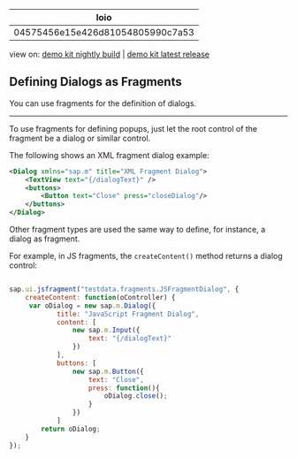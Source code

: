 <!-- loio04575456e15e426d81054805990c7a53 -->

| loio |
| -----|
| 04575456e15e426d81054805990c7a53 |

<div id="loio">

view on: [demo kit nightly build](https://openui5nightly.hana.ondemand.com/#/topic/04575456e15e426d81054805990c7a53) | [demo kit latest release](https://openui5.hana.ondemand.com/#/topic/04575456e15e426d81054805990c7a53)</div>

## Defining Dialogs as Fragments

You can use fragments for the definition of dialogs.

***

To use fragments for defining popups, just let the root control of the fragment be a dialog or similar control.

The following shows an XML fragment dialog example:

``` xml
<Dialog xmlns="sap.m" title="XML Fragment Dialog">
    <TextView text="{/dialogText}" />
    <buttons>
        <Button text="Close" press="closeDialog"/>
    </buttons>
</Dialog>
```

Other fragment types are used the same way to define, for instance, a dialog as fragment.

For example, in JS fragments, the `createContent()` method returns a dialog control:

``` js

sap.ui.jsfragment("testdata.fragments.JSFragmentDialog", {
    createContent: function(oController) {
     var oDialog = new sap.m.Dialog({
            title: "JavaScript Fragment Dialog",
            content: [
                new sap.m.Input({
                    text: "{/dialogText}"
                })
            ],
            buttons: [
                new sap.m.Button({
                    text: "Close",
                    press: function(){
                        oDialog.close();
                    }
                })
            ]
        return oDialog;
    }
});
```

